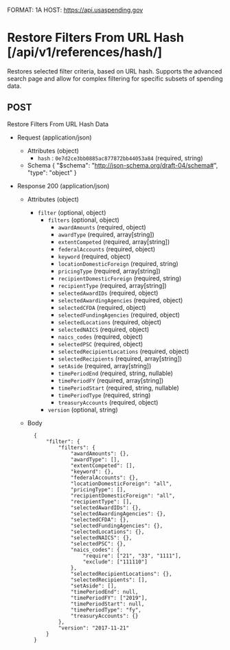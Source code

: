 FORMAT: 1A
HOST: https://api.usaspending.gov

# Restore Filters From URL Hash [/api/v1/references/hash/]

Restores selected filter criteria, based on URL hash. Supports the advanced search page and allow for complex filtering for specific subsets of spending data.

## POST

Restore Filters From URL Hash Data 

+ Request (application/json)
    + Attributes (object)
        + `hash` : `0e7d2ce3bb0885ac877872bb44053a84` (required, string)
    + Schema
        {
            "$schema": "http://json-schema.org/draft-04/schema#",
            "type": "object"
        }

+ Response 200 (application/json)
    + Attributes (object)
        + `filter` (optional, object)
            + `filters` (optional, object)
                + `awardAmounts` (required, object)
                + `awardType` (required, array[string])
                + `extentCompeted` (required, array[string])
                + `federalAccounts` (required, object)
                + `keyword` (required, object)
                + `locationDomesticForeign` (required, string)
                + `pricingType` (required, array[string])
                + `recipientDomesticForeign` (required, string)
                + `recipientType` (required, array[string])
                + `selectedAwardIDs` (required, object)
                + `selectedAwardingAgencies` (required, object)
                + `selectedCFDA` (required, object)
                + `selectedFundingAgencies` (required, object)
                + `selectedLocations` (required, object)
                + `selectedNAICS` (required, object)
                + `naics_codes` (required, object)
                + `selectedPSC` (required, object)
                + `selectedRecipientLocations` (required, object)
                + `selectedRecipients` (required, array[string])
                + `setAside` (required, array[string])
                + `timePeriodEnd` (required, string, nullable)
                + `timePeriodFY` (required, array[string])
                + `timePeriodStart` (required, string, nullable)
                + `timePeriodType` (required, string)
                + `treasuryAccounts` (required, object)
            + `version` (optional, string)

    + Body

            {
                "filter": {
                    "filters": {
                        "awardAmounts": {},
                        "awardType": [],
                        "extentCompeted": [],
                        "keyword": {},
                        "federalAccounts": {},
                        "locationDomesticForeign": "all",
                        "pricingType": [],
                        "recipientDomesticForeign": "all",
                        "recipientType": [],
                        "selectedAwardIDs": {},
                        "selectedAwardingAgencies": {},
                        "selectedCFDA": {},
                        "selectedFundingAgencies": {},
                        "selectedLocations": {},
                        "selectedNAICS": {},
                        "selectedPSC": {},
                        "naics_codes": {
                            "require": ["21", "33", "1111"],
                            "exclude": ["111110"]
                        },
                        "selectedRecipientLocations": {},
                        "selectedRecipients": [],
                        "setAside": [],
                        "timePeriodEnd": null,
                        "timePeriodFY": ["2019"],
                        "timePeriodStart": null,
                        "timePeriodType": "fy",
                        "treasuryAccounts": {}
                    },
                    "version": "2017-11-21"
                }
            }

